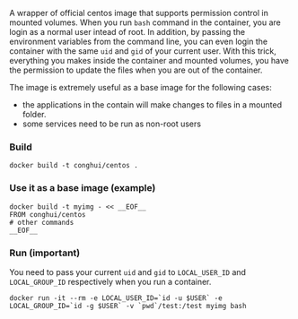 A wrapper of official centos image that supports permission control in mounted volumes. When you run `bash` command in the container, you are login as a normal user intead of root. In addition, by passing the environment variables from the command line, you can even login the container with the same `uid` and `gid` of your current user. With this trick, everything you makes inside the container and mounted volumes, you have the permission to update the files when you are out of the container.

The image is extremely useful as a base image for the following cases:
- the applications in the contain will make changes to files in a mounted folder.
- some services need to be run as non-root users

### Build

```
docker build -t conghui/centos .
```

### Use it as a base image (example)

```
docker build -t myimg - << __EOF__
FROM conghui/centos
# other commands
__EOF__
```

### Run (important)
You need to pass your current `uid` and `gid` to `LOCAL_USER_ID` and `LOCAL_GROUP_ID` respectively when you run a container.

```
docker run -it --rm -e LOCAL_USER_ID=`id -u $USER` -e LOCAL_GROUP_ID=`id -g $USER` -v `pwd`/test:/test myimg bash
```
